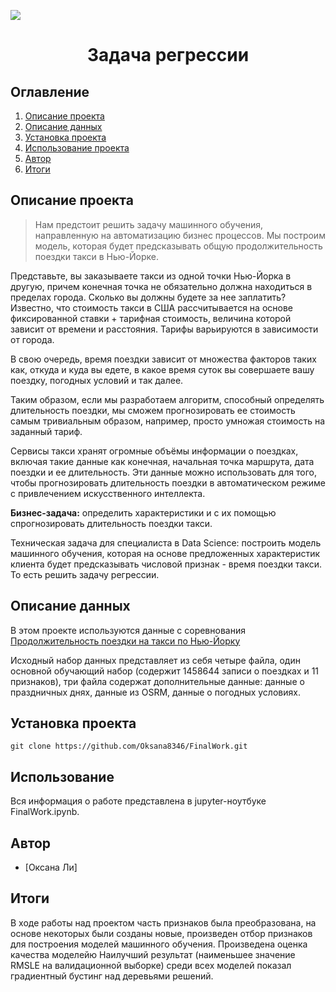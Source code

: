 
![](./images/data_cleaning.png)
# <center> Задача регрессии </center>
## Оглавление
1. [Описание проекта](#Описание-проекта)
2. [Описание данных](#Описание-данных)
3. [Установка проекта](#Установка-проекта)
4. [Использование проекта](#Использование)
5. [Автор](#Автор)
6. [Итоги](#Итоги)

## Описание проекта

> Нам предстоит решить задачу машинного обучения, направленную на автоматизацию бизнес процессов. Мы построим модель, которая будет предсказывать общую продолжительность поездки такси в Нью-Йорке.

Представьте, вы заказываете такси из одной точки Нью-Йорка в другую, причем конечная точка не обязательно должна находиться в пределах города. Сколько вы должны будете за нее заплатить? Известно, что стоимость такси в США рассчитывается на основе фиксированной ставки + тарифная стоимость, величина которой зависит от времени и расстояния. Тарифы варьируются в зависимости от города.

В свою очередь, время поездки зависит от множества факторов таких как, откуда и куда вы едете, в какое время суток вы совершаете вашу поездку, погодных условий и так далее.

Таким образом, если мы разработаем алгоритм, способный определять длительность поездки, мы сможем прогнозировать ее стоимость самым тривиальным образом, например, просто умножая стоимость на заданный тариф.

Сервисы такси хранят огромные объёмы информации о поездках, включая такие данные как конечная, начальная точка маршрута, дата поездки и ее длительность. Эти данные можно использовать для того, чтобы прогнозировать длительность поездки в автоматическом режиме с привлечением искусственного интеллекта.

**Бизнес-задача:** определить характеристики и с их помощью спрогнозировать длительность поездки такси.

Техническая задача для специалиста в Data Science: построить модель машинного обучения, которая на основе предложенных характеристик клиента будет предсказывать числовой признак - время поездки такси. То есть решить задачу регрессии.


## Описание данных
В этом проекте используются данные с соревнования [Продолжительность поездки на такси по Нью-Йорку](https://www.kaggle.com/competitions/nyc-taxi-trip-duration/code)


Исходный набор данных представляет из себя четыре файла, один основной обучающий набор (содержит 1458644 записи о поездках и 11 признаков), три файла содержат дополнительные данные: данные о праздничных днях, данные из OSRM, данные о погодных условиях.



## Установка проекта

```
git clone https://github.com/Oksana8346/FinalWork.git
```

## Использование
Вся информация о работе представлена в jupyter-ноутбуке FinalWork.ipynb.

## Автор

* [Оксана Ли]

## Итоги

В ходе работы над проектом часть признаков была преобразована, на основе некоторых были созданы новые, произведен отбор признаков для построения моделей машинного обучения. Произведена оценка качества моделейю Наилучший результат (наименьшее значение RMSLE на валидационной выборке) среди всех моделей показал градиентный бустинг над деревьями решений.